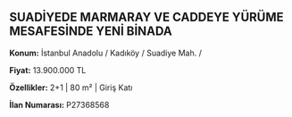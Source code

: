 ## SUADİYEDE MARMARAY VE CADDEYE YÜRÜME MESAFESİNDE YENİ BİNADA

**Konum:** İstanbul Anadolu / Kadıköy / Suadiye Mah. /

**Fiyat:** 13.900.000 TL

**Özellikler:** 2+1 | 80 m² | Giriş Katı

**İlan Numarası:** P27368568
